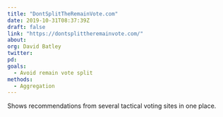 ```yaml
---
title: "DontSplitTheRemainVote.com"
date: 2019-10-31T08:37:39Z
draft: false
link: "https://dontsplittheremainvote.com/"
about:
org: David Batley
twitter:
pd:
goals:
  - Avoid remain vote split
methods:
  - Aggregation
---
```


Shows recommendations from several tactical voting sites in one place.

<!--more-->
